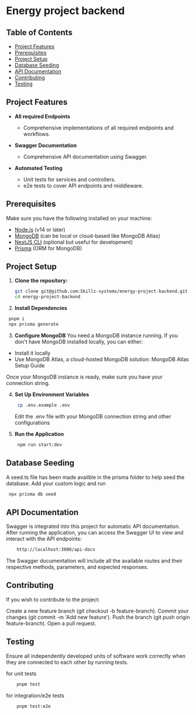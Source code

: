 # Energy project backend

## Table of Contents

- [Project Features](#project-features)
- [Prerequisites](#prerequisites)
- [Project Setup](#project-setup)
- [Database Seeding](#database-seeding)
- [API Documentation](#api-documentation)
- [Contributing](#contributing)
- [Testing](#testing)

## Project Features

- **All required Endpoints**

  - Comprehensive implementations of all required endpoints and workflows.

- **Swagger Documentation**

  - Comprehensive API documentation using Swagger.

- **Automated Testing**
  - Unit tests for services and controllers.
  - e2e tests to cover API endpoints and middleware.

## Prerequisites

Make sure you have the following installed on your machine:

- [Node.js](https://nodejs.org/en/download/) (v14 or later)
- [MongoDB](https://www.mongodb.com/try/download/community) (can be local or cloud-based like MongoDB Atlas)
- [NestJS CLI](https://docs.nestjs.com/cli/overview) (optional but useful for development)
- [Prisma](https://www.prisma.io/) (ORM for MongoDB)

## Project Setup

1. **Clone the repository:**

   ```bash
   git clone git@github.com:Skillz-systems/energy-project-backend.git
   cd energy-project-backend
   ```

2. **Install Dependencies**

```bash
 pnpm i
 npx prisma generate
```

3. **Configure MongoDB**
   You need a MongoDB instance running. If you don't have MongoDB installed locally, you can either:

- Install it locally
- Use MongoDB Atlas, a cloud-hosted MongoDB solution: MongoDB Atlas Setup Guide

Once your MongoDB instance is ready, make sure you have your connection string.

4. **Set Up Environment Variables**

   ```bash
    cp .env.example .env
   ```

   Edit the .env file with your MongoDB connection string and other configurations

5. **Run the Application**
   ```bash
    npm run start:dev
   ```

## Database Seeding

A seed.ts file has been made availble in the prisma folder to help seed the database. Add your custom logic and run

```bash
 npx prisma db seed
```

## API Documentation

Swagger is integrated into this project for automatic API documentation. After running the application, you can access the Swagger UI to view and interact with the API endpoints:

```bash
    http://localhost:3000/api-docs
```

The Swagger documentation will include all the available routes and their respective methods, parameters, and expected responses.

## Contributing

If you wish to contribute to the project:

Create a new feature branch (git checkout -b feature-branch).
Commit your changes (git commit -m 'Add new feature').
Push the branch (git push origin feature-branch).
Open a pull request.

## Testing

Ensure all independently developed units of software work correctly when they are connected to each other by running tests.

for unit tests

```bash
    pnpm test
```

for integration/e2e tests

```bash
    pnpm test:e2e
```
